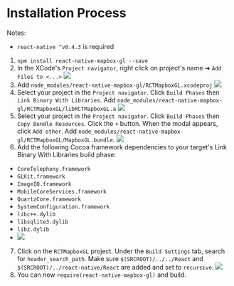 # Installation Process

Notes:
* `react-native ^v0.4.3` is required

1. `npm install react-native-mapbox-gl --save`
2. In the XCode's `Project navigator`, right click on project's name ➜ `Add Files to <...>` ![](https://cldup.com/k0oJwOUKPN.png)
3. Add `node_modules/react-native-mapbox-gl/RCTMapboxGL.xcodeproj` ![](https://cldup.com/bnJWwtaACM.png)
4. Select your project in the `Project navigator`. Click `Build Phases` then `Link Binary With Libraries`. Add `node_modules/react-native-mapbox-gl/RCTMapboxGL/libRCTMapboxGL.a` ![](https://cldup.com/QWhL_SjobN.png)
5. Select your project in the `Project navigator`. Click `Build Phases` then `Copy Bundle Resources`. Click the `+` button. When the modal appears, click `Add other`. Add `node_modules/react-native-mapbox-gl/RCTMapboxGL/MapboxGL.bundle`. ![](https://cldup.com/Oi7uHxc1Fd.png)
6. Add the following Cocoa framework dependencies to your target's Link Binary With Libraries build phase:
  * `CoreTelephony.framework`
  * `GLKit.framework`
  * `ImageIO.framework`
  * `MobileCoreServices.framework`
  * `QuartzCore.framework`
  * `SystemConfiguration.framework`
  * `libc++.dylib`
  * `libsqlite3.dylib`
  * `libz.dylib`
  * ![](https://cldup.com/KuSEgMQQSy.gif)
7. Click on the `RCTMapboxGL` project. Under the `Build Settings` tab, search for `header_search_path`. Make sure `$(SRCROOT)/../../React` and `$(SRCROOT)/../react-native/React` are added and set to `recursive`. ![](https://cldup.com/81zUEHaKoX.png)
8. You can now `require(react-native-mapbox-gl)` and build.
